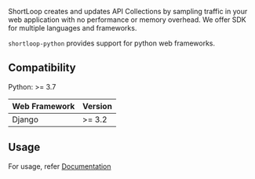 
ShortLoop creates and updates API Collections by sampling traffic in your web application with no performance or memory overhead. We offer SDK for multiple languages and frameworks.

`shortloop-python` provides support for python web frameworks.

## Compatibility

Python: >= 3.7

| Web Framework | Version |
|---------------|---------|
| Django        | \>= 3.2 |


## Usage

For usage, refer [Documentation](https://docs.shortloop.dev)
